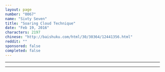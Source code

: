 ```yaml
---
layout: page
number: "0067"
name: "Sixty Seven"
title: "Soaring Cloud Technique"
date: "Feb 19, 2016"
characters: 2197
chinese: "http://baishuku.com/html/30/30364/12441356.html"
reddit: ""
sponsored: false
completed: false
---
```




- - -
- - -
